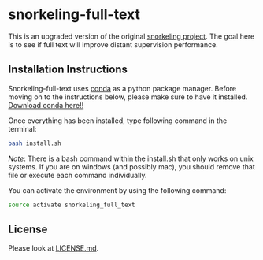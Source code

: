 # snorkeling-full-text
This is an upgraded version of the original [snorkeling project](https://github.com/greenelab/snorkeling). 
The goal here is to see if full text will improve distant supervision performance.

## Installation Instructions

Snorkeling-full-text uses [conda](http://conda.pydata.org/docs/intro.html) as a python package manager.
Before moving on to the instructions below, please make sure to have it installed. 
[Download conda here!!](https://www.continuum.io/downloads)
  
Once everything has been installed, type following command in the terminal: 

```bash
bash install.sh
``` 
_Note_: 
There is a bash command within the install.sh that only works on unix systems.
If you are on windows (and possibly mac), you should remove that file or execute each command individually.

You can activate the environment by using the following command: 

```bash
source activate snorkeling_full_text
```  

## License

Please look at [LICENSE.md](LICENSE.md).
